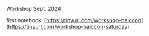 Workshop Sept. 2024

first notebook: [https://tinyurl.com/workshop-balccon](https://tinyurl.com/workshop-balccon-saturday)
